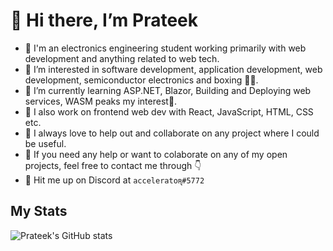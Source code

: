 # 👋 Hi there, I’m Prateek
- 🍌 I'm an electronics engineering student working primarily with web development and anything related to web tech.
- 🍇 I’m interested in software development, application development, web development, semiconductor electronics and boxing 🥊🙂.
- 🥝 I’m currently learning ASP.NET, Blazor, Building and Deploying web services, WASM peaks my interest🤔.
- 🍍 I also work on frontend web dev with React, JavaScript, HTML, CSS etc.
- 🍎 I always love to help out and collaborate on any project where I could be useful. 
- 🥭 If you need any help or want to colaborate on any of my open projects, feel free to contact me through 👇
- 🍊 Hit me up on Discord at `acceleratoꭆ#5772`


## My Stats
![Prateek's GitHub stats](https://github-readme-stats.vercel.app/api?username=prateek332&show_icons=true&theme=radical)



<!-- [![Top Langs](https://github-readme-stats.vercel.app/api/top-langs/?username=prateek332&layout=compact)](https://github.com/prateek332/github-readme-stats) -->
<!---
prateek332/prateek332 is a ✨ special ✨ repository because its `README.md` (this file) appears on your GitHub profile.
You can click the Preview link to take a look at your changes.
--->
